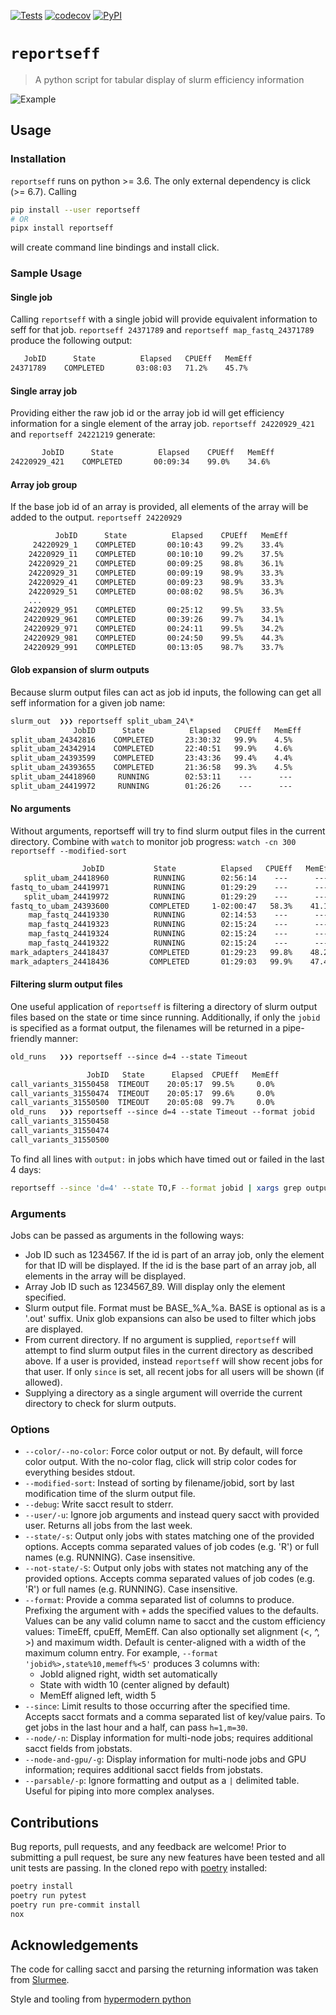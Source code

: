 [![Tests](https://github.com/troycomi/reportseff/workflows/Tests/badge.svg)](https://github.com/troycomi/reportseff/actions?workflow=Tests)
[![codecov](https://codecov.io/gh/troycomi/reportseff/branch/main/graph/badge.svg)](https://codecov.io/gh/troycomi/reportseff)
[![PyPI](https://img.shields.io/pypi/v/reportseff.svg)](https://pypi.org/project/reportseff/)

# `reportseff`

> A python script for tabular display of slurm efficiency information

![Example](https://github.com/troycomi/reportseff/raw/main/imgs/example.png)

## Usage

### Installation

`reportseff` runs on python >= 3.6.
The only external dependency is click (>= 6.7).
Calling

```sh
pip install --user reportseff
# OR
pipx install reportseff
```

will create command line bindings and install click.

### Sample Usage

#### Single job

Calling `reportseff` with a single jobid will provide equivalent information to
seff for that job. `reportseff 24371789` and `reportseff map_fastq_24371789`
produce the following output:

```txt
   JobID      State          Elapsed   CPUEff   MemEff
24371789    COMPLETED       03:08:03   71.2%    45.7%
```

#### Single array job

Providing either the raw job id or the array job id will get efficiency
information for a single element of the array job. `reportseff 24220929_421`
and `reportseff 24221219` generate:

```txt
       JobID      State          Elapsed    CPUEff   MemEff
24220929_421    COMPLETED       00:09:34    99.0%    34.6%
```

#### Array job group

If the base job id of an array is provided, all elements of the array will
be added to the output. `reportseff 24220929`

```txt
          JobID      State          Elapsed    CPUEff   MemEff
     24220929_1    COMPLETED       00:10:43    99.2%    33.4%
    24220929_11    COMPLETED       00:10:10    99.2%    37.5%
    24220929_21    COMPLETED       00:09:25    98.8%    36.1%
    24220929_31    COMPLETED       00:09:19    98.9%    33.3%
    24220929_41    COMPLETED       00:09:23    98.9%    33.3%
    24220929_51    COMPLETED       00:08:02    98.5%    36.3%
    ...
   24220929_951    COMPLETED       00:25:12    99.5%    33.5%
   24220929_961    COMPLETED       00:39:26    99.7%    34.1%
   24220929_971    COMPLETED       00:24:11    99.5%    34.2%
   24220929_981    COMPLETED       00:24:50    99.5%    44.3%
   24220929_991    COMPLETED       00:13:05    98.7%    33.7%
```

#### Glob expansion of slurm outputs

Because slurm output files can act as job id inputs, the following can
get all seff information for a given job name:

```txt
slurm_out  ❯❯❯ reportseff split_ubam_24\*
              JobID      State          Elapsed   CPUEff   MemEff
split_ubam_24342816    COMPLETED       23:30:32   99.9%    4.5%
split_ubam_24342914    COMPLETED       22:40:51   99.9%    4.6%
split_ubam_24393599    COMPLETED       23:43:36   99.4%    4.4%
split_ubam_24393655    COMPLETED       21:36:58   99.3%    4.5%
split_ubam_24418960     RUNNING        02:53:11    ---      ---
split_ubam_24419972     RUNNING        01:26:26    ---      ---
```

#### No arguments

Without arguments, reportseff will try to find slurm output files in the
current directory. Combine with `watch` to monitor job progress:
`watch -cn 300 reportseff --modified-sort`

```txt
                JobID           State          Elapsed   CPUEff   MemEff
   split_ubam_24418960          RUNNING        02:56:14    ---      ---
fastq_to_ubam_24419971          RUNNING        01:29:29    ---      ---
   split_ubam_24419972          RUNNING        01:29:29    ---      ---
fastq_to_ubam_24393600         COMPLETED     1-02:00:47   58.3%    41.1%
    map_fastq_24419330          RUNNING        02:14:53    ---      ---
    map_fastq_24419323          RUNNING        02:15:24    ---      ---
    map_fastq_24419324          RUNNING        02:15:24    ---      ---
    map_fastq_24419322          RUNNING        02:15:24    ---      ---
mark_adapters_24418437         COMPLETED       01:29:23   99.8%    48.2%
mark_adapters_24418436         COMPLETED       01:29:03   99.9%    47.4%
```

#### Filtering slurm output files

One useful application of `reportseff` is filtering a directory of slurm output
files based on the state or time since running. Additionally, if only the
`jobid` is specified as a format output, the filenames will be returned in a
pipe-friendly manner:

```txt
old_runs   ❯❯❯ reportseff --since d=4 --state Timeout

                 JobID   State      Elapsed  CPUEff   MemEff
call_variants_31550458  TIMEOUT    20:05:17  99.5%     0.0%
call_variants_31550474  TIMEOUT    20:05:17  99.6%     0.0%
call_variants_31550500  TIMEOUT    20:05:08  99.7%     0.0%
old_runs   ❯❯❯ reportseff --since d=4 --state Timeout --format jobid
call_variants_31550458
call_variants_31550474
call_variants_31550500
```

To find all lines with `output:` in jobs which have timed out or failed
in the last 4 days:

```sh
reportseff --since 'd=4' --state TO,F --format jobid | xargs grep output:
```

### Arguments

Jobs can be passed as arguments in the following ways:

- Job ID such as 1234567.  If the id is part of an array job, only the element
for that ID will be displayed.  If the id is the base part of an array job,
all elements in the array will be displayed.
- Array Job ID such as 1234567\_89.  Will display only the element specified.
- Slurm output file.  Format must be BASE\_%A\_%a.  BASE is optional as is a
'.out' suffix.  Unix glob expansions can also be used to filter which jobs
are displayed.
- From current directory.  If no argument is supplied, `reportseff` will attempt
to find slurm output files in the current directory as described above.
If a user is provided, instead `reportseff` will show recent jobs for that user.
If only `since` is set, all recent jobs for all users will be shown (if allowed).
- Supplying a directory as a single argument will override the current
directory to check for slurm outputs.

### Options

- `--color/--no-color`: Force color output or not.  By default, will force color
  output.  With the no-color flag, click will strip color codes for everything
  besides stdout.
- `--modified-sort`: Instead of sorting by filename/jobid, sort by last
  modification time of the slurm output file.
- `--debug`: Write sacct result to stderr.
- `--user/-u`: Ignore job arguments and instead query sacct with provided user.
  Returns all jobs from the last week.
- `--state/-s`: Output only jobs with states matching one of the provided options.
  Accepts comma separated values of job codes (e.g. 'R') or full names
  (e.g. RUNNING).  Case insensitive.
- `--not-state/-S`: Output only jobs with states not matching any of the provided options.
  Accepts comma separated values of job codes (e.g. 'R') or full names
  (e.g. RUNNING).  Case insensitive.
- `--format`: Provide a comma separated list of columns to produce. Prefixing the
  argument with `+` adds the specified values to the defaults.  Values can
  be any valid column name to sacct and the custom efficiency values: TimeEff,
  cpuEff, MemEff.  Can also optionally set alignment (<, ^, >) and maximum width.
  Default is center-aligned with a width of the maximum column entry.  For
  example, `--format 'jobid%>,state%10,memeff%<5'` produces 3 columns with:
  - JobId aligned right, width set automatically
  - State with width 10 (center aligned by default)
  - MemEff aligned left, width 5
- `--since`: Limit results to those occurring after the specified time.  Accepts
  sacct formats and a comma separated list of key/value pairs.  To get jobs in
  the last hour and a half, can pass `h=1,m=30`.
- `--node/-n`: Display information for multi-node jobs; requires additional
  sacct fields from jobstats.
- `--node-and-gpu/-g`: Display information for multi-node jobs and GPU information;
  requires additional sacct fields from jobstats.
- `--parsable/-p`: Ignore formatting and output as a `|` delimited table.  Useful
  for piping into more complex analyses.

## Contributions

Bug reports, pull requests, and any feedback are welcome! Prior to submitting
a pull request, be sure any new features have been tested and all unit tests
are passing. In the cloned repo with
[poetry](https://github.com/python-poetry/poetry#installation) installed:

```sh
poetry install
poetry run pytest
poetry run pre-commit install
nox
```

## Acknowledgements

The code for calling sacct and parsing the returning information was taken
from [Slurmee](https://github.com/PrincetonUniversity/slurmee).

Style and tooling from [hypermodern python](https://cjolowicz.github.io/posts/hypermodern-python-01-setup/)
